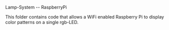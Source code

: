 Lamp-System -- RaspberryPi

This folder contains code that allows a WiFi enabled Raspberry Pi to display color patterns on a single rgb-LED.